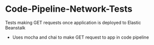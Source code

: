 # Code-Pipeline-Network-Tests
Tests making GET requests once application is deployed to Elastic Beanstalk
- Uses mocha and chai to make GET request to app in code pipeline
